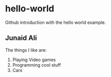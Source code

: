 # hello-world
Github introduction with the hello world example.

## Junaid Ali

The things I like are:

1. Playing Video games
2. Programming cool stuff
3. Cars

